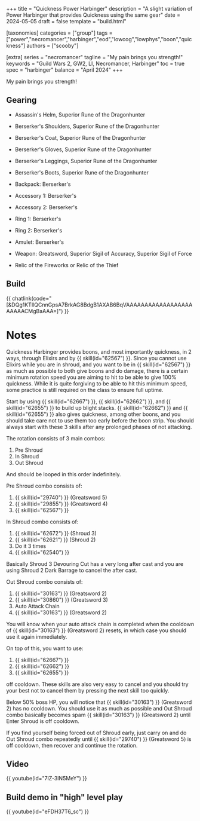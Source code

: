 +++
title = "Quickness Power Harbinger"
description = "A slight variation of Power Harbinger that provides Quickness using the same gear"
date = 2024-05-05
draft = false
template = "build.html"

[taxonomies]
categories = ["group"]
tags = ["power","necromancer","harbinger","eod","lowcog","lowphys","boon","quickness"]
authors = ["scooby"]

[extra]
series = "necromancer"
tagline = "My pain brings you strength!"
keywords = "Guild Wars 2, GW2, LI, Necromancer, Harbinger"
toc = true
spec = "harbinger"
balance = "April 2024"
+++

My pain brings you strength!

## Gearing

- Assassin's Helm, Superior Rune of the Dragonhunter
- Berserker's Shoulders, Superior Rune of the Dragonhunter
- Berserker's Coat, Superior Rune of the Dragonhunter
- Berserker's Gloves, Superior Rune of the Dragonhunter
- Berserker's Leggings, Superior Rune of the Dragonhunter
- Berserker's Boots, Superior Rune of the Dragonhunter

- Backpack: Berserker's
- Accessory 1: Berserker's
- Accessory 2: Berserker's
- Ring 1: Berserker's
- Ring 2: Berserker's
- Amulet: Berserker's
- Weapon: Greatsword, Superior Sigil of Accuracy, Superior Sigil of Force
- Relic of the Fireworks or Relic of the Thief

## Build

{{ chatlink(code="[&DQg1KTIlQCnnGpsA7BrkAG8BdgB1AXAB6BqVAAAAAAAAAAAAAAAAAAAAAAACMgBaAAA=]") }}

# Notes

Quickness Harbinger provides boons, and most importantly quickness, in 2 ways, through Elixirs and by {{ skill(id="62567") }}. Since you cannot use Elixirs while you are in shroud, and you want to be in {{ skill(id="62567") }} as much as possible to both give boons and do damage, there is a certain minimum rotation speed you are aiming to hit to be able to give 100% quickness. While it is quite forgiving to be able to hit this minimum speed, some practice is still required on the class to ensure full uptime.

Start by using {{ skill(id="62667") }}, {{ skill(id="62662") }}, and {{ skill(id="62655") }} to build up blight stacks. {{ skill(id="62662") }} and {{ skill(id="62655") }} also gives quickness, among other boons, and you should take care not to use them too early before the boon strip. You should always start with these 3 skills after any prolonged phases of not attacking.

The rotation consists of 3 main combos:  
1. Pre Shroud  
1. In Shroud  
1. Out Shroud

And should be looped in this order indefinitely.

Pre Shroud combo consists of:  
1. {{ skill(id="29740") }} (Greatsword 5)  
1. {{ skill(id="29855") }} (Greatsword 4)  
1. {{ skill(id="62567") }}

In Shroud combo consists of:  
1. {{ skill(id="62672") }} (Shroud 3)  
1. {{ skill(id="62621") }} (Shroud 2)  
1. Do it 3 times  
1. {{ skill(id="62540") }}  

Basically Shroud 3 Devouring Cut has a very long after cast and you are using Shroud 2 Dark Barrage to cancel the after cast.

Out Shroud combo consists of:  
1. {{ skill(id="30163") }} (Greatsword 2)  
1. {{ skill(id="30860") }} (Greatsword 3)  
1. Auto Attack Chain  
1. {{ skill(id="30163") }} (Greatsword 2)  

You will know when your auto attack chain is completed when the cooldown of {{ skill(id="30163") }} (Greatsword 2) resets, in which case you should use it again immediately.

On top of this, you want to use:  
1. {{ skill(id="62667") }}  
1. {{ skill(id="62662") }}  
1. {{ skill(id="62655") }}  

off cooldown. These skills are also very easy to cancel and you should try your best not to cancel them by pressing the next skill too quickly.

Below 50% boss HP, you will notice that {{ skill(id="30163") }} (Greatsword 2) has no cooldown. You should use it as much as possible and Out Shroud combo basically becomes spam {{ skill(id="30163") }} (Greatsword 2) until Enter Shroud is off cooldown.

If you find yourself being forced out of Shroud early, just carry on and do Out Shroud combo repeatedly until {{ skill(id="29740") }} (Greatsword 5) is off cooldown, then recover and continue the rotation.

## Video

{{ youtube(id="7lZ-3IN5MeY") }}

## Build demo in "high" level play

{{ youtube(id="eFDH37T6_sc") }}
